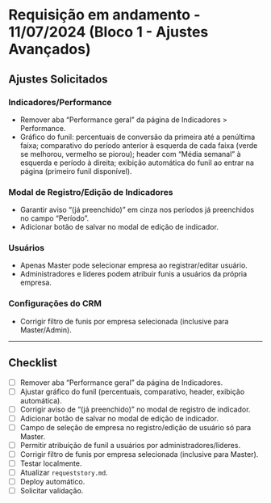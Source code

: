 # Requisição em andamento - 11/07/2024 (Bloco 1 - Ajustes Avançados)

## Ajustes Solicitados

### Indicadores/Performance
- Remover aba “Performance geral” da página de Indicadores > Performance.
- Gráfico do funil: percentuais de conversão da primeira até a penúltima faixa; comparativo do período anterior à esquerda de cada faixa (verde se melhorou, vermelho se piorou); header com “Média semanal” à esquerda e período à direita; exibição automática do funil ao entrar na página (primeiro funil disponível).

### Modal de Registro/Edição de Indicadores
- Garantir aviso “(já preenchido)” em cinza nos períodos já preenchidos no campo “Período”.
- Adicionar botão de salvar no modal de edição de indicador.

### Usuários
- Apenas Master pode selecionar empresa ao registrar/editar usuário.
- Administradores e líderes podem atribuir funis a usuários da própria empresa.

### Configurações do CRM
- Corrigir filtro de funis por empresa selecionada (inclusive para Master/Admin).

---

## Checklist
- [ ] Remover aba “Performance geral” da página de Indicadores.
- [ ] Ajustar gráfico do funil (percentuais, comparativo, header, exibição automática).
- [ ] Corrigir aviso de “(já preenchido)” no modal de registro de indicador.
- [ ] Adicionar botão de salvar no modal de edição de indicador.
- [ ] Campo de seleção de empresa no registro/edição de usuário só para Master.
- [ ] Permitir atribuição de funil a usuários por administradores/líderes.
- [ ] Corrigir filtro de funis por empresa selecionada (inclusive para Master).
- [ ] Testar localmente.
- [ ] Atualizar `requeststory.md`.
- [ ] Deploy automático.
- [ ] Solicitar validação. 